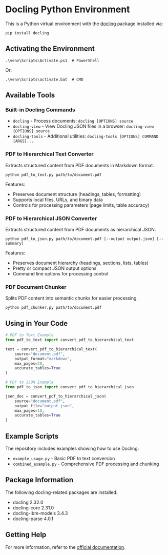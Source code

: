 # Docling Python Environment

This is a Python virtual environment with the [docling](https://pypi.org/project/docling/) package installed via:

```
pip install docling
```

## Activating the Environment

```
.\venv\Scripts\Activate.ps1  # PowerShell
```

Or:

```
.\venv\Scripts\activate.bat  # CMD
```

## Available Tools

### Built-in Docling Commands

- `docling` - Process documents: `docling [OPTIONS] source`
- `docling-view` - View Docling JSON files in a browser: `docling-view [OPTIONS] source`
- `docling-tools` - Additional utilities: `docling-tools [OPTIONS] COMMAND [ARGS]...`

### PDF to Hierarchical Text Converter

Extracts structured content from PDF documents in Markdown format.

```
python pdf_to_text.py path/to/document.pdf
```

Features:

- Preserves document structure (headings, tables, formatting)
- Supports local files, URLs, and binary data
- Controls for processing parameters (page limits, table accuracy)

### PDF to Hierarchical JSON Converter

Extracts structured content from PDF documents as hierarchical JSON.

```
python pdf_to_json.py path/to/document.pdf [--output output.json] [--summary]
```

Features:

- Preserves document hierarchy (headings, sections, lists, tables)
- Pretty or compact JSON output options
- Command line options for processing control

### PDF Document Chunker

Splits PDF content into semantic chunks for easier processing.

```
python pdf_chunker.py path/to/document.pdf
```

## Using in Your Code

```python
# PDF to Text Example
from pdf_to_text import convert_pdf_to_hierarchical_text

text = convert_pdf_to_hierarchical_text(
    source="document.pdf",
    output_format="markdown",
    max_pages=20,
    accurate_tables=True
)

# PDF to JSON Example
from pdf_to_json import convert_pdf_to_hierarchical_json

json_doc = convert_pdf_to_hierarchical_json(
    source="document.pdf",
    output_file="output.json",
    max_pages=10,
    accurate_tables=True
)
```

## Example Scripts

The repository includes examples showing how to use Docling:

- `example_usage.py` - Basic PDF to text conversion
- `combined_example.py` - Comprehensive PDF processing and chunking

## Package Information

The following docling-related packages are installed:

- docling 2.32.0
- docling-core 2.31.0
- docling-ibm-models 3.4.3
- docling-parse 4.0.1

## Getting Help

For more information, refer to the [official documentation](https://docling-project.github.io/docling/usage/).
